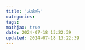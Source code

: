```yaml
---
title: '未命名'
categories:
tags:
mathjax: true
date: 2024-07-18 13:22:39
updated: 2024-07-18 13:22:39
---
```


